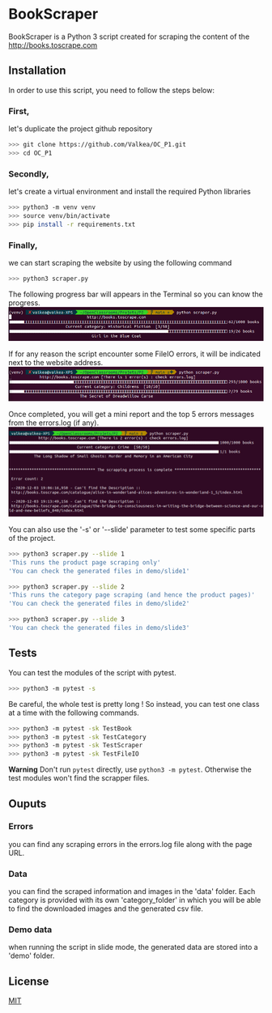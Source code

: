 # BookScraper

BookScraper is a Python 3 script created for scraping the content of the http://books.toscrape.com

## Installation

In order to use this script, you need to follow the steps below:

### First, 
let's duplicate the project github repository

```bash
>>> git clone https://github.com/Valkea/OC_P1.git
>>> cd OC_P1
```

### Secondly,
let's create a virtual environment and install the required Python libraries

```bash
>>> python3 -m venv venv
>>> source venv/bin/activate
>>> pip install -r requirements.txt
```

### Finally,
we can start scraping the website by using the following command

```bash
>>> python3 scraper.py
```
The following progress bar will appears in the Terminal so you can know the progress.
![alt text](medias/progress1.png)

If for any reason the script encounter some FileIO errors, it will be indicated next to the website address.
![alt text](medias/progress2.png)

Once completed, you will get a mini report and the top 5 errors messages from the errors.log (if any).
![alt text](medias/progress3.png)

You can also use the '-s' or '--slide' parameter to test some specific parts of the project.

```bash
>>> python3 scraper.py --slide 1
'This runs the product page scraping only'
'You can check the generated files in demo/slide1'
```
```bash
>>> python3 scraper.py --slide 2
'This runs the category page scraping (and hence the product pages)'
'You can check the generated files in demo/slide2'
```
```bash
>>> python3 scraper.py --slide 3
'You can check the generated files in demo/slide3'
```

## Tests
You can test the modules of the script with pytest.

```bash
>>> python3 -m pytest -s 
```
Be careful, the whole test is pretty long !
So instead, you can test one class at a time with the following commands.

```bash
>>> python3 -m pytest -sk TestBook
>>> python3 -m pytest -sk TestCategory
>>> python3 -m pytest -sk TestScraper
>>> python3 -m pytest -sk TestFileIO
```

**Warning**
Don't run `pytest` directly, use `python3 -m pytest`.
Otherwise the test modules won't find the scrapper files.

## Ouputs

### Errors
you can find any scraping errors in the errors.log file along with the page URL.

### Data
you can find the scraped information and images in the 'data' folder. Each category is provided with its own 'category_folder' in which you will be able to find the downloaded images and the generated csv file.

### Demo data
when running the script in slide mode, the generated data are stored into a 'demo' folder.


## License
[MIT](https://choosealicense.com/licenses/mit/)
